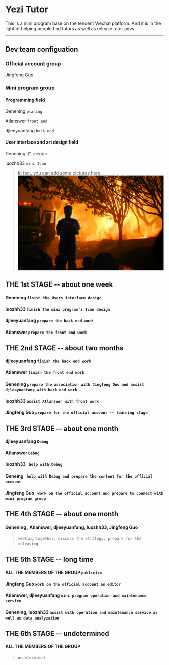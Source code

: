 # **Yezi Tutor**

This is a mini program base on the tencent Wechat platform. And it is in the light of helping people find tutors as well as release tutor advs.

***

## Dev team configuation

### Official account group

Jingfeng Guo

### Mini program group

#### Programming field

Genening `planing` 

Atlanswer `front end` 

djleeyuanfang `back end` 


#### User interface and art design field

Genening `UI design`

luozhh33 `mini Icon`


> In fact, you can add some pictures here
![Text](.github/Miscellaneous/hellfighter.jpg)


## THE  1st  STAGE -- about one week

#### Genening  `finish the Users interface design`

#### luozhh33 `finish the mini program's Icon design`

#### djleeyuanfang `prepare the back end work`

#### Atlanswer `prepare the front end work`


## THE  2nd  STAGE -- about two months

#### djleeyuanfang `finish the back end work`

#### Atlanswer `finish the front end work`

#### Genening `prepare the association with Jingfeng Guo and assist djleeyuanfang with back end work`

#### luozhh33 `assist Atlanswer with front work`

#### Jingfeng Guo `prepare for the official account -- learning stage`


## THE  3rd  STAGE -- about one month

#### djleeyuanfang `Debug`

#### Atlanswer `Debug`

#### luozhh33 ` help with Debug`

#### Geneing ` help with Debug and prepare the content for the official account`

#### Jingfeng Guo ` work on the official account and prepare to connect with mini program group`


## THE  4th  STAGE -- about one month

#### Genening , Atlanswer, djleeyuanfang, luozhh33, Jingfeng Guo
>`meeting together, discuss the strategy, prepare for the releasing`


## THE  5th  STAGE -- long time

#### ALL THE MEMBERS OF THE GROUP `publicize`

#### Jingfeng Guo `work on the official account as editor`

#### Atlanswer, djleeyuanfang `mini program operation and maintenance service`

#### Genening, luozhh33 `assist with operation and maintenance service as well as data analyzation`

## THE  6th  STAGE -- undetermined
#### ALL THE MEMBERS OF THE GROUP 
>`undetermined`
